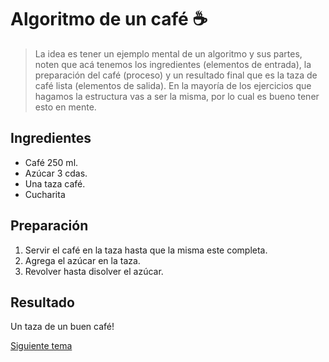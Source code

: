 # Algoritmo de un café ☕️

> La idea es tener un ejemplo mental de un algoritmo y sus partes, noten que acá tenemos los ingredientes (elementos de entrada), la preparación del café (proceso) y un resultado final que es la taza de café lista (elementos de salida). En la mayoría de los ejercicios que hagamos la estructura vas a ser la misma, por lo cual es bueno tener esto en mente.

## Ingredientes

- Café 250 ml.
- Azúcar 3 cdas.
- Una taza café.
- Cucharita

## Preparación

1. Servir el café en la taza hasta que la misma este completa.
2. Agrega el azúcar en la taza.
3. Revolver hasta disolver el azúcar.

## Resultado

Un taza de un buen café! 


[Siguiente tema](01_01_sintaxis_y_palabras_reservadas.md)


